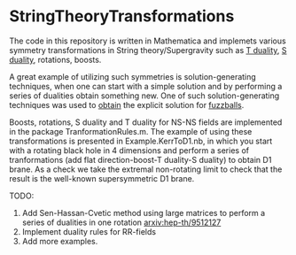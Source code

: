 # StringTheoryTransformations

The code in this repository is written in Mathematica and implemets various symmetry transformations in String theory/Supergravity such as [T duality](https://en.wikipedia.org/wiki/T-duality), [S duality](https://en.wikipedia.org/wiki/S-duality), rotations, boosts.

A great example of utilizing such symmetries is solution-generating techniques, when one can start with a simple solution and by performing a series of dualities obtain something new. One of such solution-generating techniques was used to [obtain](http://arxiv.org/abs/hep-th/0105136) the explicit solution for [fuzzballs](https://en.wikipedia.org/wiki/Fuzzball_(string_theory)).

Boosts, rotations, S duality and T duality for NS-NS fields are implemented in the package TranformationRules.m. The example of using these transformations is presented in Example.KerrToD1.nb, in which you start with a rotating black hole in 4 dimensions and perform a series of tranformations (add flat direction-boost-T duality-S duality) to obtain D1 brane. As a check we take the extremal non-rotating limit to check that the result is the well-known supersymmetric D1 brane.




TODO: 
1. Add Sen-Hassan-Cvetic method using large matrices to perform a series of dualities in one rotation [arxiv:hep-th/9512127](http://arxiv.org/abs/hep-th/9512127)
2. Implement duality rules for RR-fields
3. Add more examples.
